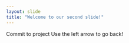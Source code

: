 ```yaml
---
layout: slide
title: "Welcome to our second slide!"
---
```

Commit to project
Use the left arrow to go back!
